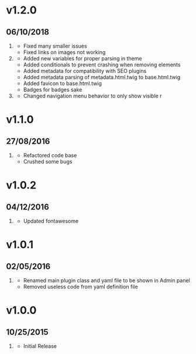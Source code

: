 # v1.2.0
## 06/10/2018
  
1. [](#fixed)
    * Fixed many smaller issues
    * Fixed links on images not working
2. [](#new)
    * Added new variables for proper parsing in theme
    * Added conditionals to prevent crashing when removing elements
    * Added metadata for compatibility with SEO plugins
    * Added metadata parsing of metadata.html.twig to base.html.twig
    * Added favicon to base.html.twig
    * Badges for badges sake
3. [](#improved)
    * Changed navigation menu behavior to only show visible r

# v1.1.0
## 27/08/2016

1. [](#improved)
    * Refactored code base
    * Crushed some bugs

# v1.0.2
## 04/12/2016

1. [](#improved)
    * Updated fontawesome

# v1.0.1
## 02/05/2016

1. [](#bugfix)
    * Renamed main plugin class and yaml file to be shown in Admin panel
    * Removed useless code from yaml definition file

# v1.0.0
## 10/25/2015

1. [](#new)
    * Initial Release